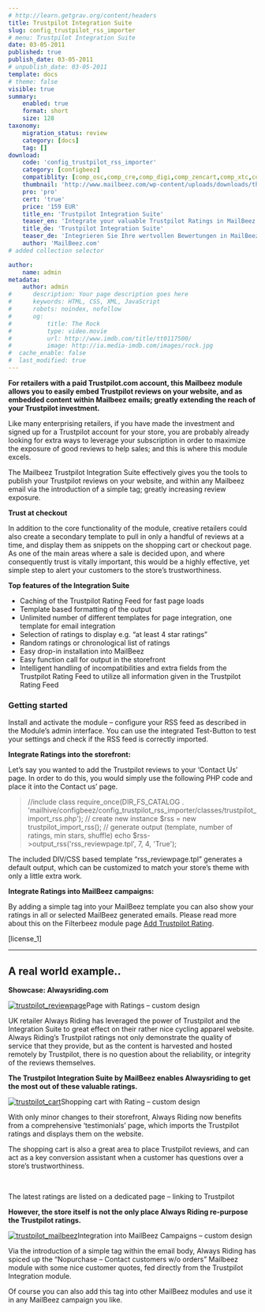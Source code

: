```yaml
---
# http://learn.getgrav.org/content/headers
title: Trustpilot Integration Suite
slug: config_trustpilot_rss_importer
# menu: Trustpilot Integration Suite
date: 03-05-2011
published: true
publish_date: 03-05-2011
# unpublish_date: 03-05-2011
template: docs
# theme: false
visible: true
summary:
    enabled: true
    format: short
    size: 128
taxonomy:
    migration_status: review
    category: [docs]
    tag: []
download:
    code: 'config_trustpilot_rss_importer'
    category: [configbeez]
    compatiblity: [comp_osc,comp_cre,comp_digi,comp_zencart,comp_xtc,comp_gambio]
    thumbnail: 'http://www.mailbeez.com/wp-content/uploads/downloads/thumbnails/2011/03/top_64.png'
    pro: 'pro'
    cert: 'true'
    price: '159 EUR'
    title_en: 'Trustpilot Integration Suite'
    teaser_en: 'Integrate your valuable Trustpilot Ratings in MailBeez Campaigs and your Storefront (SEO)'
    title_de: 'Trustpilot Integration Suite'
    teaser_de: 'Integrieren Sie Ihre wertvollen Bewertungen in MailBeez Kampagnen und den Shop (SEO)'
    author: 'MailBeez.com'
# added collection selector

author:
    name: admin
metadata:
    author: admin
#      description: Your page description goes here
#      keywords: HTML, CSS, XML, JavaScript
#      robots: noindex, nofollow
#      og:
#          title: The Rock
#          type: video.movie
#          url: http://www.imdb.com/title/tt0117500/
#          image: http://ia.media-imdb.com/images/rock.jpg
#  cache_enable: false
#  last_modified: true
---
```


**For retailers with a paid Trustpilot.com account, this Mailbeez module allows you to easily embed Trustpilot reviews on your website, and as embedded content within Mailbeez emails; greatly extending the reach of your Trustpilot investment.**

Like many enterprising retailers, if you have made the investment and signed up for a Trustpilot account for your store, you are probably already looking for extra ways to leverage your subscription in order to maximize the exposure of good reviews to help sales; and this is where this module excels.

The Mailbeez Trustpilot Integration Suite effectively gives you the tools to publish your Trustpilot reviews on your website, and within any Mailbeez email via the introduction of a simple tag; greatly increasing review exposure.

**Trust at checkout**

In addition to the core functionality of the module, creative retailers could also create a secondary template to pull in only a handful of reviews at a time, and display them as snippets on the shopping cart or checkout page. As one of the main areas where a sale is decided upon, and where consequently trust is vitally important, this would be a highly effective, yet simple step to alert your customers to the store’s trustworthiness.

**Top features of the Integration Suite**

- Caching of the Trustpilot Rating Feed for fast page loads
- Template based formatting of the output
- Unlimited number of different templates for page integration, one template for email integration
- Selection of ratings to display e.g. “at least 4 star ratings”
- Random ratings or chronological list of ratings
- Easy drop-in installation into MailBeez
- Easy function call for output in the storefront
- Intelligent handling of incompatibilities and extra fields from the Trustpilot Rating Feed to utilize all information given in the Trustpilot Rating Feed

### Getting started

Install and activate the module – configure your RSS feed as described in the Module’s admin interface. You can use the integrated Test-Button to test your settings and check if the RSS feed is correctly imported.

**Integrate Ratings into the storefront:**

Let’s say you wanted to add the Trustpilot reviews to your ‘Contact Us’ page. In order to do this, you would simply use the following PHP code and place it into the Contact us’ page.

> //include class
>     require_once(DIR_FS_CATALOG . 'mailhive/configbeez/config_trustpilot_rss_importer/classes/trustpilot_import_rss.php');
>     // create new instance
>     $rss = new trustpilot_import_rss();
>     // generate output (template, number of ratings, min stars, shuffle)
>     echo $rss->output_rss('rss_reviewpage.tpl', 7, 4, 'True');

The included DIV/CSS based template “rss\_reviewpage.tpl” generates a default output, which can be customized to match your store’s theme with only a little extra work.

**Integrate Ratings into MailBeez campaigns:**

By adding a simple tag into your MailBeez template you can also show your ratings in all or selected MailBeez generated emails. Please read more about this on the Filterbeez module page [Add Trustpilot Rating](http://www.mailbeez.com/documentation/filterbeez/filter_add_trustpilot_rss/ "Add Trustpilot Ratings").

[license\_1]

- - - - - -

## A real world example..

**Showcase: Alwaysriding.com**

[![](http://www.mailbeez.com/wp-content/uploads/2011/05/trustpilot_reviewpage-300x255.png "trustpilot_reviewpage")](http://www.mailbeez.com/wp-content/uploads/2011/05/trustpilot_reviewpage.png)Page with Ratings – custom design

 

UK retailer Always Riding has leveraged the power of Trustpilot and the Integration Suite to great effect on their rather nice cycling apparel website. Always Riding’s Trustpilot ratings not only demonstrate the quality of service that they provide, but as the content is harvested and hosted remotely by Trustpilot, there is no question about the reliability, or integrity of the reviews themselves.

**The Trustpilot Integration Suite by MailBeez enables Alwaysriding to get the most out of these valuable ratings.**

[![](http://www.mailbeez.com/wp-content/uploads/2011/05/trustpilot_cart-300x255.png "trustpilot_cart")](http://www.mailbeez.com/wp-content/uploads/2011/05/trustpilot_cart.png)Shopping cart with Rating – custom design

 

With only minor changes to their storefront, Always Riding now benefits from a comprehensive ‘testimonials’ page, which imports the Trustpilot ratings and displays them on the website.

The shopping cart is also a great area to place Trustpilot reviews, and can act as a key conversion assistant when a customer has questions over a store’s trustworthiness.

 

The latest ratings are listed on a dedicated page – linking to Trustpilot

**However, the store itself is not the only place Always Riding re-purpose the Trustpilot ratings.**

[![](http://www.mailbeez.com/wp-content/uploads/2011/05/trustpilot_mailbeez-165x300.png "trustpilot_mailbeez")](http://www.mailbeez.com/wp-content/uploads/2011/05/trustpilot_mailbeez.png)Integration into MailBeez Campaigns – custom design

 

Via the introduction of a simple tag within the email body, Always Riding has spiced up the “Nopurchase – Contact customers w/o orders” Mailbeez module with some nice customer quotes, fed directly from the Trustpilot Integration module.

Of course you can also add this tag into other MailBeez modules and use it in any MailBeez campaign you like.
